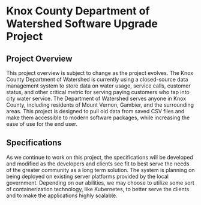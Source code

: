 # Knox County Department of Watershed Software Upgrade Project

## Project Overview

This project overview is subject to change as the project evolves.
The Knox County Department of Watershed is currently using a closed-source data management system to store data on water usage, service calls, customer status, and other critical metric for serving paying customers who tap into city water service. The Department of Watershed serves anyone in Knox County, including residents of Mount Vernon, Gambier, and the surrounding areas. This project is designed to pull old data from saved CSV files and make them accessible to modern software packages, while increasing the ease of use for the end user.

## Specifications

As we continue to work on this project, the specifications will be developed and modified as the developers and clients see fit to best serve the needs of the greater community as a long term solution. The system is planning on being deployed on existing server platforms provided by the local government. Depending on our abilities, we may choose to utilize some sort of containerization technology, like Kubernetes, to better serve the clients and to make the applications highly scalable.

